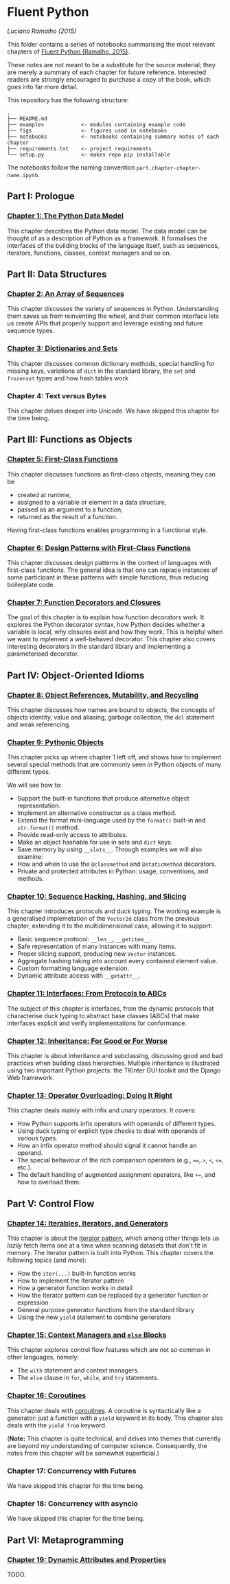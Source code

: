 # Fluent Python
*Luciano Ramalho (2015)*

This folder contains a series of notebooks summarising the most relevant
chapters of [Fluent Python (Ramalho, 2015)](https://www.oreilly.com/library/view/fluent-python/9781491946237/).

These notes are not meant to be a substitute for the source material; they are
merely a summary of each chapter for future reference. Interested readers are
strongly encouraged to purchase a copy of the book, which goes into far more
detail.

This repository has the following structure:

```
.
├── README.md
├── examples            <- modules containing example code
├── figs                <- figures used in notebooks
├── notebooks           <- notebooks containing summary notes of each chapter
├── requirements.txt    <- project requirements
└── setup.py            <- makes repo pip installable
```

The notebooks follow the naming convention `part.chapter-chapter-name.ipynb`.

## Part I: Prologue

### [Chapter 1: The Python Data Model]()

This chapter describes the Python data model. The data model can be thought of as a description of Python as a framework. It formalises the interfaces of the building blocks of the language itself, such as sequences, iterators, functions, classes, context managers and so on.

## Part II: Data Structures

### [Chapter 2: An Array of Sequences]()

This chapter discusses the variety of sequences in Python. Understanding them saves us from reinventing the wheel, and their common interface lets us create APIs that properly support and leverage existing and future sequence types.

### [Chapter 3: Dictionaries and Sets]()

This chapter discusses common dictionary methods, special handling for missing keys, variations of `dict` in the standard library, the `set` and `frozenset` types and how hash tables work

### Chapter 4: Text versus Bytes

This chapter delves deeper into Unicode. We have skipped this chapter for the time being.

## Part III: Functions as Objects

### [Chapter 5: First-Class Functions]()

This chapter discusses functions as first-class objects, meaning they can be

* created at runtime,
* assigned to a variable or element in a data structure,
* passed as an argument to a function,
* returned as the result of a function.

Having first-class functions enables programming in a functional style.

### [Chapter 6: Design Patterns with First-Class Functions]()

This chapter discusses design patterns in the context of languages with first-class functions. The general idea is that one can replace instances of some participant in these patterns with simple functions, thus reducing boilerplate code.

### [Chapter 7: Function Decorators and Closures]()

The goal of this chapter is to explain how function decorators work. It explores the Python decorator syntax, how Python decides whether a variable is local, why closures exist and how they work. This is helpful when we want to mplement a well-behaved decorator. This chapter also covers interesting decorators in the standard library and implementing a parameterised decorator.

## Part IV: Object-Oriented Idioms

### [Chapter 8: Object References, Mutability, and Recycling]()

This chapter discusses how names are bound to objects, the concepts of objects identity, value and aliasing, garbage collection, the `del` statement and weak referencing.

### [Chapter 9: Pythonic Objects]()

This chapter picks up where chapter 1 left off, and shows how to implement several special methods that are commonly seen in Python objects of many different types.

We will see how to:

* Support the built-in functions that produce alternative object representation.
* Implement an alternative constructor as a class method.
* Extend the format mini-language used by the `format()` built-in and `str.format()` method.
* Provide read-only access to attributes.
* Make an object hashable for use in sets and `dict` keys.
* Save memory by using `__slots__`.
Through examples we will also examine:
* How and when to use the `@classmethod` and `@staticmethod` decorators.
* Private and protected attributes in Python: usage, conventions, and methods.


### [Chapter 10: Sequence Hacking, Hashing, and Slicing]()

This chapter introduces protocols and duck typing. The working example is a generalised implemetation of the `Vector2d` class from the previous chapter, extending it to the multidimensional case, allowing it to support:

* Basic sequence protocol: `__len__`, `__getitem__`.
* Safe representation of many instances with many items.
* Proper slicing support, producing new `Vector` instances.
* Aggregate hashing taking into account every contained element value.
* Custom formatting language extension.
* Dynamic attribute access with `__getattr__`.

### [Chapter 11: Interfaces: From Protocols to ABCs]()

The subject of this chapter is interfaces, from the dynamic protocols that characterise duck typing to abstract base classes (ABCs) that make interfaces explicit and verify implementations for conformance.

### [Chapter 12: Inheritance: For Good or For Worse]()

This chapter is about inheritance and subclassing, discussing good and bad practices when building class hierarchies. Multiple inheritance is illustrated using two important Python projects: the TKinter GUI toolkit and the Django Web framework.

### [Chapter 13: Operator Overloading: Doing It Right]()

This chapter deals mainly with infix and unary operators. It covers:

* How Python supports infix operators with operands of different types.
* Using duck typing or explicit type checks to deal with operands of various types.
* How an infix operator method should signal it cannot handle an operand.
* The special behaviour of the rich comparison operators (e.g., `==`, `>`, `<`, `<=`, etc.).
* The default handling of augmented assignment operators, like `+=`, and how to overload them.


## Part V: Control Flow

### [Chapter 14: Iterables, Iterators, and Generators]()

This chapter is about the [Iterator pattern](https://en.wikipedia.org/wiki/Iterator_pattern), which among other things lets us *lazily* fetch items one at a time when scanning datasets that don't fit in memory. The Iterator pattern is built into Python. This chapter covers the following topics (and more):

* How the `iter(...)` built-in function works
* How to implement the Iterator pattern
* How a generator function works in detail
* How the Iterator pattern can be replaced by a generator function or expression
* General purpose generator functions from the standard library
* Using the new `yield` statement to combine generators

### [Chapter 15: Context Managers and `else` Blocks]()

This chapter explores control flow features which are not so common in other languages, namely:

* The `with` statement and context managers.
* The `else` clause in `for`, `while`, and `try` statements.

### [Chapter 16: Coroutines]()

This chapter deals with [coroutines](https://en.wikipedia.org/wiki/Coroutine#:~:text=Coroutines%20are%20computer%20program%20components,iterators%2C%20infinite%20lists%20and%20pipes.). A coroutine is syntactically like a generator: just a function with a `yield` keyword in its body. This chapter also deals with the `yield from` keyword.

(**Note:** This chapter is quite technical, and delves into themes that currently are beyond my understanding of computer science. Consequently, the notes from this chapter will be somewhat superficial.)

### Chapter 17: Concurrency with Futures

We have skipped this chapter for the time being.

### Chapter 18: Concurrency with asyncio

We have skipped this chapter for the time being.

## Part VI: Metaprogramming

### [Chapter 19: Dynamic Attributes and Properties]()

TODO.